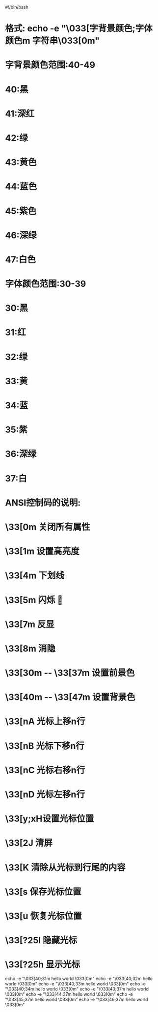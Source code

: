 #!/bin/bash

# 格式: echo -e "\033[字背景颜色;字体颜色m 字符串\033[0m"

# 字背景颜色范围:40-49
# 40:黑
# 41:深红
# 42:绿
# 43:黄色
# 44:蓝色
# 45:紫色
# 46:深绿
# 47:白色

# 字体颜色范围:30-39
# 30:黑
# 31:红
# 32:绿
# 33:黄
# 34:蓝
# 35:紫
# 36:深绿
# 37:白

# ANSI控制码的说明:
# \33[0m 关闭所有属性 
# \33[1m 设置高亮度 
# \33[4m 下划线 
# \33[5m 闪烁 
# \33[7m 反显 
# \33[8m 消隐 
# \33[30m -- \33[37m 设置前景色 
# \33[40m -- \33[47m 设置背景色 
# \33[nA 光标上移n行 
# \33[nB 光标下移n行 
# \33[nC 光标右移n行 
# \33[nD 光标左移n行 
# \33[y;xH设置光标位置 
# \33[2J 清屏 
# \33[K 清除从光标到行尾的内容 
# \33[s 保存光标位置 
# \33[u 恢复光标位置 
# \33[?25l 隐藏光标 
# \33[?25h 显示光标

echo -e "\033[40;31m hello world \033[0m"
echo -e "\033[40;32m hello world \033[0m"
echo -e "\033[40;33m hello world \033[0m"
echo -e "\033[40;34m hello world \033[0m"
echo -e "\033[43;37m hello world \033[0m"
echo -e "\033[44;37m hello world \033[0m"
echo -e "\033[45;37m hello world \033[0m"
echo -e "\033[46;37m hello world \033[0m"

